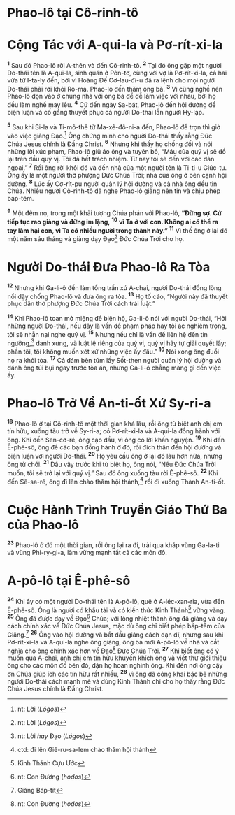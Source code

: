 # Phao-lô tại Cô-rinh-tô

# Cộng Tác với A-qui-la và Pơ-rít-xi-la

<sup><b>1</b></sup> Sau đó Phao-lô rời A-thên và đến Cô-rinh-tô. <sup><b>2</b></sup> Tại đó ông gặp một người Do-thái tên là A-qui-la, sinh quán ở Pôn-tơ, cùng với vợ là Pơ-rít-xi-la, cả hai vừa từ I-ta-ly đến, bởi vì Hoàng Ðế Cơ-lau-đi-u đã ra lệnh cho mọi người Do-thái phải rời khỏi Rô-ma. Phao-lô đến thăm ông bà. <sup><b>3</b></sup> Vì cùng nghề nên Phao-lô dọn vào ở chung nhà với ông bà để dễ làm việc với nhau, bởi họ đều làm nghề may lều. <sup><b>4</b></sup> Cứ đến ngày Sa-bát, Phao-lô đến hội đường để biện luận và cố gắng thuyết phục cả người Do-thái lẫn người Hy-lạp.

<sup><b>5</b></sup> Sau khi Si-la và Ti-mô-thê từ Ma-xê-đô-ni-a đến, Phao-lô để trọn thì giờ vào việc giảng Ðạo.[^1-a4d09bc8-5cc4-465a-9f03-35e90c2506e4] Ông chứng minh cho người Do-thái thấy rằng Ðức Chúa Jesus chính là Ðấng Christ. <sup><b>6</b></sup> Nhưng khi thấy họ chống đối và nói những lời xúc phạm, Phao-lô giũ áo ông và tuyên bố, “Máu của quý vị sẽ đổ lại trên đầu quý vị. Tôi đã hết trách nhiệm. Từ nay tôi sẽ đến với các dân ngoại.” <sup><b>7</b></sup> Rồi ông rời khỏi đó và đến nhà của một người tên là Ti-ti-u Giúc-tu. Ông ấy là một người thờ phượng Ðức Chúa Trời; nhà của ông ở bên cạnh hội đường. <sup><b>8</b></sup> Lúc ấy Cơ-rít-pu người quản lý hội đường và cả nhà ông đều tin Chúa. Nhiều người Cô-rinh-tô đã nghe Phao-lô giảng nên tin và chịu phép báp-têm.

<sup><b>9</b></sup> Một đêm nọ, trong một khải tượng Chúa phán với Phao-lô, **“Ðừng sợ. Cứ tiếp tục rao giảng và đừng im lặng,** <sup><b>10</b></sup> **vì Ta ở với con. Không ai có thể ra tay làm hại con, vì Ta có nhiều người trong thành này.”** <sup><b>11</b></sup> Vì thế ông ở lại đó một năm sáu tháng và giảng dạy Ðạo[^2-a4d09bc8-5cc4-465a-9f03-35e90c2506e4] Ðức Chúa Trời cho họ.

# Người Do-thái Ðưa Phao-lô Ra Tòa

<sup><b>12</b></sup> Nhưng khi Ga-li-ô đến làm tổng trấn xứ A-chai, người Do-thái đồng lòng nổi dậy chống Phao-lô và đưa ông ra tòa. <sup><b>13</b></sup> Họ tố cáo, “Người này đã thuyết phục dân thờ phượng Ðức Chúa Trời cách trái luật.”

<sup><b>14</b></sup> Khi Phao-lô toan mở miệng để biện hộ, Ga-li-ô nói với người Do-thái, “Hỡi những người Do-thái, nếu đây là vấn đề phạm pháp hay tội ác nghiêm trọng, tôi sẽ nhẫn nại nghe quý vị. <sup><b>15</b></sup> Nhưng nếu chỉ là vấn đề liên hệ đến tín ngưỡng,[^3-a4d09bc8-5cc4-465a-9f03-35e90c2506e4] danh xưng, và luật lệ riêng của quý vị, quý vị hãy tự giải quyết lấy; phần tôi, tôi không muốn xét xử những việc ấy đâu.” <sup><b>16</b></sup> Nói xong ông đuổi họ ra khỏi tòa. <sup><b>17</b></sup> Cả đám bèn túm lấy Sốt-then người quản lý hội đường và đánh ông túi bụi ngay trước tòa án, nhưng Ga-li-ô chẳng màng gì đến việc ấy.

# Phao-lô Trở Về An-ti-ốt Xứ Sy-ri-a

<sup><b>18</b></sup> Phao-lô ở tại Cô-rinh-tô một thời gian khá lâu, rồi ông từ biệt anh chị em tín hữu, xuống tàu trở về Sy-ri-a; có Pơ-rít-xi-la và A-qui-la đồng hành với ông. Khi đến Sen-cơ-rê, ông cạo đầu, vì ông có lời khấn nguyện. <sup><b>19</b></sup> Khi đến Ê-phê-sô, ông để các bạn đồng hành ở đó, rồi đích thân đến hội đường và biện luận với người Do-thái. <sup><b>20</b></sup> Họ yêu cầu ông ở lại đó lâu hơn nữa, nhưng ông từ chối. <sup><b>21</b></sup> Dầu vậy trước khi từ biệt họ, ông nói, “Nếu Ðức Chúa Trời muốn, tôi sẽ trở lại với quý vị.” Sau đó ông xuống tàu rời Ê-phê-sô. <sup><b>22</b></sup> Khi đến Sê-sa-rê, ông đi lên chào thăm hội thánh,[^4-a4d09bc8-5cc4-465a-9f03-35e90c2506e4] rồi đi xuống Thành An-ti-ốt.

# Cuộc Hành Trình Truyền Giáo Thứ Ba của Phao-lô

<sup><b>23</b></sup> Phao-lô ở đó một thời gian, rồi ông lại ra đi, trải qua khắp vùng Ga-la-ti và vùng Phi-ry-gi-a, làm vững mạnh tất cả các môn đồ.

# A-pô-lô tại Ê-phê-sô

<sup><b>24</b></sup> Khi ấy có một người Do-thái tên là A-pô-lô, quê ở A-léc-xan-ria, vừa đến Ê-phê-sô. Ông là người có khẩu tài và có kiến thức Kinh Thánh[^5-a4d09bc8-5cc4-465a-9f03-35e90c2506e4] vững vàng. <sup><b>25</b></sup> Ông đã được dạy về Ðạo[^6-a4d09bc8-5cc4-465a-9f03-35e90c2506e4] Chúa; với lòng nhiệt thành ông đã giảng và dạy cách chính xác về Ðức Chúa Jesus, mặc dù ông chỉ biết phép báp-têm của Giăng.[^7-a4d09bc8-5cc4-465a-9f03-35e90c2506e4] <sup><b>26</b></sup> Ông vào hội đường và bắt đầu giảng cách dạn dĩ, nhưng sau khi Pơ-rít-xi-la và A-qui-la nghe ông giảng, ông bà mời A-pô-lô về nhà và cắt nghĩa cho ông chính xác hơn về Ðạo[^8-a4d09bc8-5cc4-465a-9f03-35e90c2506e4] Ðức Chúa Trời. <sup><b>27</b></sup> Khi biết ông có ý muốn qua A-chai, anh chị em tín hữu khuyến khích ông và viết thư giới thiệu ông cho các môn đồ bên đó, dặn họ hoan nghinh ông. Khi đến nơi ông cậy ơn Chúa giúp ích các tín hữu rất nhiều, <sup><b>28</b></sup> vì ông đã công khai bác bẻ những người Do-thái cách mạnh mẽ và dùng Kinh Thánh chỉ cho họ thấy rằng Ðức Chúa Jesus chính là Ðấng Christ.

[^1-a4d09bc8-5cc4-465a-9f03-35e90c2506e4]: nt: Lời (_Lógos_)

[^2-a4d09bc8-5cc4-465a-9f03-35e90c2506e4]: nt: Lời (_Lógos_)

[^3-a4d09bc8-5cc4-465a-9f03-35e90c2506e4]: nt: Lời _hay_ Ðạo (_Lógos_)

[^4-a4d09bc8-5cc4-465a-9f03-35e90c2506e4]: ctd: đi lên Giê-ru-sa-lem chào thăm hội thánh

[^5-a4d09bc8-5cc4-465a-9f03-35e90c2506e4]: Kinh Thánh Cựu Ước

[^6-a4d09bc8-5cc4-465a-9f03-35e90c2506e4]: nt: Con Ðường (_hodos_)

[^7-a4d09bc8-5cc4-465a-9f03-35e90c2506e4]: Giăng Báp-tít

[^8-a4d09bc8-5cc4-465a-9f03-35e90c2506e4]: nt: Con Ðường (_hodos_)
